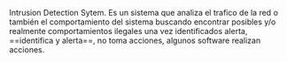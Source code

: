 Intrusion Detection Sytem.
Es un sistema que analiza el trafico de la red o también el comportamiento del sistema buscando encontrar posibles y/o realmente  comportamientos ilegales una vez identificados alerta, ==identifica y alerta==, no toma acciones, algunos software realizan acciones.